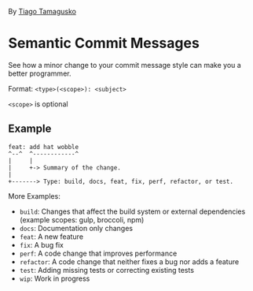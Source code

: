 By [Tiago Tamagusko](https://gist.github.com/tamagusko/fbdb7e87358006cdaab9a7c67eacb511)

# Semantic Commit Messages

See how a minor change to your commit message style can make you a better programmer.

Format: `<type>(<scope>): <subject>`

`<scope>` is optional

## Example

```
feat: add hat wobble
^--^  ^------------^
|     |
|     +-> Summary of the change.
|
+-------> Type: build, docs, feat, fix, perf, refactor, or test.
```

More Examples:

- `build`: Changes that affect the build system or external dependencies (example scopes: gulp, broccoli, npm)
- `docs`: Documentation only changes
- `feat`: A new feature
- `fix`: A bug fix
- `perf`: A code change that improves performance
- `refactor`: A code change that neither fixes a bug nor adds a feature
- `test`: Adding missing tests or correcting existing tests
- `wip`: Work in progress
